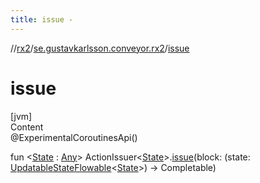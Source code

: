 ```yaml
---
title: issue -
---
```

//[rx2](../index.md)/[se.gustavkarlsson.conveyor.rx2](index.md)/[issue](issue.md)



# issue  
[jvm]  
Content  
@ExperimentalCoroutinesApi()  
  
fun <[State](issue.md) : [Any](https://kotlinlang.org/api/latest/jvm/stdlib/kotlin/-any/index.html)> ActionIssuer<[State](issue.md)>.[issue](issue.md)(block: (state: [UpdatableStateFlowable](-updatable-state-flowable/index.md)<[State](issue.md)>) -> Completable)  



